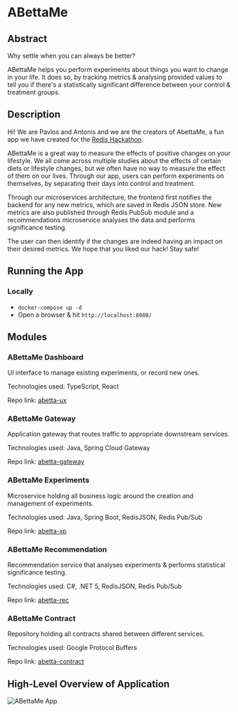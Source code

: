 # ABettaMe

## Abstract

Why settle when you can always be better? 

ABettaMe helps you perform experiments about things you want to change in your life. It does so, by tracking metrics & analysing provided values to tell you if there's a statistically significant difference between your control & treatment groups.

## Description

Hi! We are Pavlos and Antonis and we are the creators of AbettaMe, a fun app we have created for the [Redis Hackathon](https://redislabs.com/hackathon-2021/).

ABettaMe is a great way to measure the effects of positive changes on your lifestyle. We all come across multiple studies about the effects of certain diets or lifestyle changes, but we often have no way to measure the effect of them on our lives. Through our app, users can perform experiments on themselves, by separating their days into control and treatment. 

Through our microservices architecture, the frontend first notifies the backend for any new metrics, which are saved in Redis JSON store. New metrics are also published through Redis PubSub module and a recommendations microservice analyses the data and performs significance testing.

The user can then identify if the changes are indeed having an impact on their desired metrics.
We hope that you liked our hack! Stay safe!

## Running the App

### Locally

- `docker-compose up -d`
- Open a browser & hit `http://localhost:8080/`


## Modules

### ABettaMe Dashboard

UI interface to manage existing experiments, or record new ones.

Technologies used: TypeScript, React

Repo link: [abetta-ux](https://github.com/redis-developer/abetta-ux)

### ABettaMe Gateway

Application gateway that routes traffic to appropriate downstream services.

Technologies used: Java, Spring Cloud Gateway

Repo link: [abetta-gateway](https://github.com/redis-developer/abetta-gateway)

### ABettaMe Experiments

Microservice holding all business logic around the creation and management of experiments.

Technologies used: Java, Spring Boot, RedisJSON, Redis Pub/Sub

Repo link: [abetta-xp](https://github.com/redis-developer/abetta-xp)

### ABettaMe Recommendation

Recommendation service that analyses experiments & performs statistical significance testing.

Technologies used: C#, .NET 5, RedisJSON, Redis Pub/Sub

Repo link: [abetta-rec](https://github.com/redis-developer/abetta-rec)

### ABettaMe Contract

Repository holding all contracts shared between different services.

Technologies used: Google Protocol Buffers

Repo link: [abetta-contract](https://github.com/redis-developer/abetta-contract)

## High-Level Overview of Application

![ABettaMe App](abettame.png)
